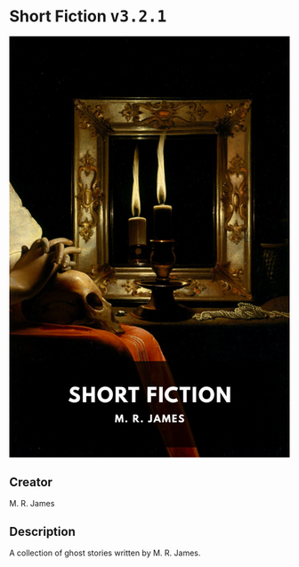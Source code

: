
# Short Fiction <kbd>v3.2.1</kbd>

<center>
  <img src="./cover-1024.jpg"/>
</center>

## Creator
M. R. James

## Description
A collection of ghost stories written by M. R. James.
